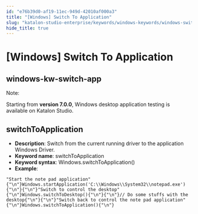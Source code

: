 ```yaml
---
id: "e76b39d0-af19-11ec-949d-42010af000a3"
title: "[Windows] Switch To Application"
slug: "katalon-studio-enterprise/keywords/windows-keywords/windows-switch-to-application"
hide_title: true
---
```


# <a id="id_0" class="anchor_top_offset"/><a id="ariaid-title1" class="anchor_top_offset"/>[Windows] Switch To Application

  

## <a id="id_0__id" class="anchor_top_offset"/>windows-kw-switch-app

              
<div xmlns="http://www.w3.org/1999/xhtml" className="note note note_note"><span className="note__title">Note:</span> 
  <p className="p">Starting from <strong className="ph b">version 7.0.0</strong>, Windows desktop
    application testing is available on Katalon Studio.</p>
</div>
      
  

## <a id="id_0__id_1" class="anchor_top_offset"/>switchToApplication

              
<ul xmlns="http://www.w3.org/1999/xhtml" className="ul">   <li className="li">     <strong className="ph b">Description</strong>: Switch from the current running     driver to the application Windows Driver.</li>   <li className="li">     <strong className="ph b">Keyword name</strong>: switchToApplication</li>   <li className="li">     <strong className="ph b">Keyword syntax</strong>:     Windows.switchToApplication()</li>   <li className="li">     <strong className="ph b">Example</strong>:</li> </ul> 
              
<pre xmlns="http://www.w3.org/1999/xhtml" className="pre codeblock"><code>"Start the note pad application"{"\n"}Windows.startApplication('C:\\Windows\\System32\\notepad.exe'){"\n"}{"\n"}"Switch to control the desktop"{"\n"}Windows.switchToDesktop(){"\n"}{"\n"}// Do some stuffs with the desktop{"\n"}{"\n"}"Switch back to control the note pad application"{"\n"}Windows.switchToApplication(){"\n"}</code></pre> 
            

